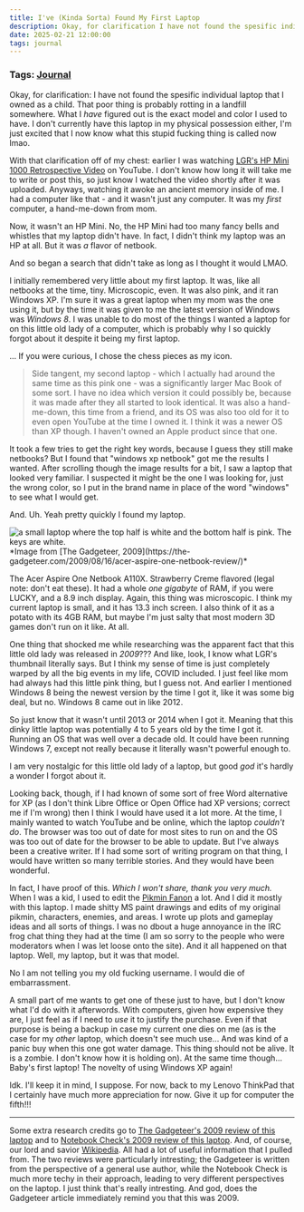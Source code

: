 ```yaml
---
title: I've (Kinda Sorta) Found My First Laptop
description: Okay, for clarification I have not found the spesific individual laptop that I owned as a child. That poor thing is probably rotting in a landfill somewhere. What I have figured out is the exact model and color I used to have. 
date: 2025-02-21 12:00:00
tags: journal
---
```

### Tags: [Journal](/blog/tag/journal)

Okay, for clarification: I have not found the spesific individual laptop that I owned as a child. That poor thing is probably rotting in a landfill somewhere. What I *have* figured out is the exact model and color I used to have. I don't currently have this laptop in my physical possession either, I'm just excited that I now know what this stupid fucking thing is called now lmao. 

With that clarification off of my chest: earlier I was watching [LGR's HP Mini 1000 Retrospective Video](https://www.youtube.com/watch?v=FXHQBe0rixU) on YouTube. I don't know how long it will take me to write or post this, so just know I watched the video shortly after it was uploaded. Anyways, watching it awoke an ancient memory inside of me. I had a computer like that - and it wasn't just any computer. It was my *first* computer, a hand-me-down from mom. 

Now, it wasn't an HP Mini. No, the HP Mini had too many fancy bells and whistles that my laptop didn't have. In fact, I didn't think my laptop was an HP at all. But it was *a* flavor of netbook. 

And so began a search that didn't take as long as I thought it would LMAO. 

I initially remembered very little about my first laptop. It was, like all netbooks at the time, tiny. Microscopic, even. It was also pink, and it ran Windows XP. I'm sure it was a great laptop when my mom was the one using it, but by the time it was given to me the latest version of Windows was *Windows 8*. I was unable to do most of the things I wanted a laptop for on this little old lady of a computer, which is probably why I so quickly forgot about it despite it being my first laptop. 

... If you were curious, I chose the chess pieces as my icon.

> Side tangent, my second laptop - which I actually had around the same time as this pink one - was a significantly larger Mac Book of some sort. I have no idea which version it could possibly be, because it was made after they all started to look identical. It was also a hand-me-down, this time from a friend, and its OS was also too old for it to even open YouTube at the time I owned it. I think it was a newer OS than XP though. I haven't owned an Apple product since that one.

It took a few tries to get the right key words, because I guess they still make netbooks? But I found that "windows xp netbook" got me the results I wanted. After scrolling though the image results for a bit, I saw a laptop that looked very familiar. I suspected it might be the one I was looking for, just the wrong color, so I put in the brand name in place of the word "windows" to see what I would get. 

And. Uh. Yeah pretty quickly I found my laptop. 

<div class=center><img src="/assets/img/blog/Acer-Aspire-One-8-Screen.jpg" alt="a small laptop where the top half is white and the bottom half is pink. The keys are white." class="responsive-small"></div>
*Image from [The Gadgeteer, 2009](https://the-gadgeteer.com/2009/08/16/acer-aspire-one-netbook-review/)*

The Acer Aspire One Netbook A110X. Strawberry Creme flavored (legal note: don't eat these). It had a whole *one gigabyte* of RAM, if you were LUCKY, and a 8.9 inch display. Again, this thing was microscopic. I think my current laptop is small, and it has  13.3 inch screen. I also think of it as a potato with its 4GB RAM, but maybe I'm just salty that most modern 3D games don't run on it like. At all. 

One thing that shocked me while researching was the apparent fact that this little old lady was released in *2009*??? And like, look, I know what LGR's thumbnail literally says. But I think my sense of time is just completely warped by all the big events in my life, COVID included. I just feel like mom had always had this little pink thing, but I guess not. And earlier I mentioned Windows 8 being the newest version by the time I got it, like it was some big deal, but no. Windows 8 came out in like 2012. 

So just know that it wasn't until 2013 or 2014 when I got it. Meaning that this dinky little laptop was potentially 4 to 5 years old by the time I got it. Running an OS that was well over a decade old. It could have been running Windows 7, except not really because it literally wasn't powerful enough to.

I am very nostalgic for this little old lady of a laptop, but good *god* it's hardly a wonder I forgot about it. 

Looking back, though, if I had known of some sort of free Word alternative for XP (as I don't think Libre Office or Open Office had XP versions; correct me if I'm wrong) then I think I would have used it a lot more. At the time, I mainly wanted to watch YouTube and be online, which the laptop *couldn't do*. The browser was too out of date for most sites to run on and the OS was too out of date for the browser to be able to update. But I've always been a creative writer. If I had some sort of writing program on that thing, I would have written so many terrible stories. And they would have been wonderful. 

In fact, I have proof of this. *Which I won't share, thank you very much.* When I was a kid, I used to edit the [Pikmin Fanon](https://pikminfanon.com/wiki/Main_Page) a lot. And I did it mostly with this laptop. I made shitty MS paint drawings and edits of my original pikmin, characters, enemies, and areas. I wrote up plots and gameplay ideas and all sorts of things. I was no dbout a huge annoyance in the IRC frog chat thing they had at the time (I am so sorry to the people who were moderators when I was let loose onto the site). And it all happened on that laptop. Well, my laptop, but it was that model. 

No I am not telling you my old fucking username. I would die of embarrassment. 

A small part of me wants to get one of these just to have, but I don't know what I'd do with it afterwords. With computers, given how expensive they are, I just feel as if I need to *use* it to justify the purchase. Even if that purpose is being a backup in case my current one dies on me (as is the case for my *other* laptop, which doesn't see much use... And was kind of a panic buy when this one got water damage. This thing should not be alive. It is a zombie. I don't know how it is holding on). At the same time though... Baby's first laptop! The novelty of using Windows XP again! 

Idk. I'll keep it in mind, I suppose. For now, back to my Lenovo ThinkPad that I certainly have much more appreciation for now. Give it up for computer the fifth!!!

* * * 

Some extra research credits go to [The Gadgeteer's 2009 review of this laptop](https://the-gadgeteer.com/2009/08/16/acer-aspire-one-netbook-review/) and to [Notebook Check's 2009 review of this laptop](https://www.notebookcheck.net/Short-Review-Acer-Aspire-One-AOA110-Aw-A110L-Netbook.16014.0.html). And, of course, our lord and savior [Wikipedia](https://en.wikipedia.org/wiki/Acer_Aspire_One). All had a lot of useful information that I pulled from. The two reviews were particularly intresting; the Gadgeteer is written from the perspective of a general use author, while the Notebook Check is much more techy in their approach, leading to very different perspectives on the laptop. I just think that's really intresting. And god, does the Gadgeteer article immediately remind you that this was 2009. 
